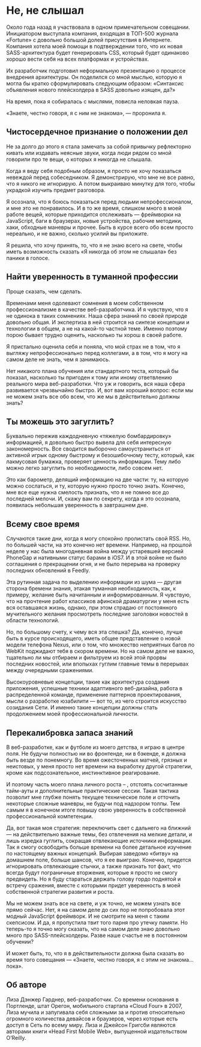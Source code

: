 # Не, не слышал

Около года назад я участвовала в одном примечательном совещании. Инициатором выступала компания, входящая в ТОП-500 журнала «Fortune» с довольно большой долей присутствия в Интернете. Компания хотела моей помощи в подтверждении того, что их новая SASS-архитектура будет генерировать CSS, который будет одинаково хорошо вести себя на всех платформах и устройствах. 

Их разработчик подготовил неформальную презентацию о процессе внедрения архитектуры. Он поделился со мной мыслью, которую я могла бы кратко сформулировать следующим образом: «Синтаксис объявления нового плейсхолдера в SASS довольно изящен, да?»

На время, пока я собиралась с мыслями, повисла неловкая пауза.

«Знаете, честно говоря, я с ним не знакома», — проронила я.

## Чистосердечное признание о положении дел

Не за долго до этого я стала замечать за собой привычку рефлекторно кивать или издавать неясные звуки, когда люди рядом со мной говорили про те вещи, о которых я никогда не слышала.

Когда я веду себя подобным образом, я просто не хочу показаться невеждой перед собеседником. Я демонстрирую, что мне не все равно, что я никого не игнорирую. А потом выкраиваю минутку для того, чтобы украдкой изучить предмет разговора.

Я осознала, что я боюсь показаться перед людьми непрофессионалом, и мне это не понравилось. И в то же время, слишком много в моей работе вещей, которые приходится отслеживать — фреймворки на JavaScript, баги в браузерах, новые устройства, рабочие методики, хаки, обходные маневры и прочее. Быть в курсе всего обо всем просто нереально, и не важно, сколько усилий вы приложите.

Я решила, что хочу принять, то, что я не знаю всего на свете, чтобы иметь возможность сказать «Я никогда об этом не слышала» без паники в голосе.

## Найти уверенность в туманной профессии

Проще сказать, чем сделать.

Временами меня одолевают сомнения в моем собственном профессионализме в качестве веб-разработчика. И я чувствую, что я не одинока в таких сомнениях. Наша сфера знаний  по своей природе довольно общая. И экспертиза в ней строится на синтезе концепции и технологии в общем, а не на какой-то частной теме. Именно поэтому порою бывает трудно оценить, насколько ты хорош в своей работе.

Я пристально оценила себя и поняла, что мой страх не в том, что я выгляжу непрофессионально перед коллегами, а в том, что я могу на самом деле не знать, чем я занимаюсь.

Нет никакого плана обучения или стандартного теста, который бы показал, насколько ты пригоден к тому или иному ответвлению реального мира веб-разработки. Что уж и говорить, вся наша сфера развивается чрезвычайно быстро. И, вот вам хороший вопрос: если мы не можем знать все обо всем, что же мы в действительно должны знать?

## Ты можешь это загуглить?

Буквально пережив каждодневную «тяжелую бомбардировку» информацией,  я довольно быстро вывела для себя интересную закономерность. Все сводится выборочно самоустраниться от активной игрык одному быстрому и безошибочному тесту, который, как лакмусовая бумажка, проверяет  ценность информации. Тему либо можно легко загуглить по необходимости, либо совсем нет.

Это как барометр, делящий информацию на две части: ту, на которую можно сослаться, и ту, которую нужно просто точно знать. Конечно, мне все еще нужна смелость признать, что я не помню все до последней мелочи. И, скажу вам по секрету, когда я это осознала, появилась небольшая уверенность в завтрашнем дне.

## Всему свое время

Случаются такие дни, когда я могу спокойно пролистать свой RSS. Но, по большей части, на это конечно нет времени. Например, на прошлой неделе у нас была многодневная война между устаревшей версией PhoneGap  и нативными статус барами в iOS7. И в этой войне не было соглашения о прекращении огня, и не было перерыва на проверку последних обновлений в Feedly. 

Эта рутинная задача по выделению информации из шума — другая сторона бремени знания, этакая туманная необходимость, как, к примеру, желание быть начитанным и информированным. Я чувствую, что на прочтение работ классиков афинской драматургии у меня есть вся оставшаяся жизнь, однако, при этом страдаю от постоянного мучительного желания просмотреть последние заголовки новостей в области технологий.

Но, по большому счету, к чему вся эта спешка? Да, конечно, лучше быть в курсе происходящего, иметь общее представление о новой модели телефона Nexus, или о том, что множество неприятных багов по WebKit поджидают тебя в скором времени. Но на самом деле не важно, тщательно ли мы отбираем и фильтруем из всей этой прорвы последних новостей, или впопыхах гуглим главные темы в перерывах между очередными сражениями. 

Высокоуровневые концепции, такие как архитектура создания приложения, успешные техники адаптивного веб-дизайна, работа в распределенной команде, применение паттернов проектирования, мысли о разработке юзабилити — вот то, из чего строится искусство созидания Сети. И именно такие концепции должны стать продолжением моей профессиональной личности.

## Перекалибровка запаса знаний

В веб-разработке, как и футболе из моего детства, я играю в центре поля. Не будучи полностью ни во фронтенде, ни в бэкенде, я должна быть везде по понемногу. Во время ожесточенных матчей, грязных и неистовых, у меня просто нет времени на выработку другой стратегии, кроме как подсознательное, инстинктивное реагирование.

И поэтому часть моего плана личного роста – , отстоять сосчитанные тайм-ауты и дополнительные практические сессии. Такая тактика позволит мне глубже понять текущее техническое поле и отточить некоторые сложные маневры, не будучи под надзором толпы. Тем самым я в конечном итоге повышу свою уверенность в  собственной профессиональной компетенции.

Да, вот такая моя стратегия: переключить свет с дальнего на ближний — на действительно важные темы, без отвлечения на мелкие детали, и лишь изредка гуглить, сокращая отвлекающие источники информации. Так я смогу освободить  больше времени на более детальное изучение по настоящему важных концепций. Выбирая заведомо «битву» на домашнем поле, больше шансов, что я ее выиграю. Конечно, придется игнорировать отвлекающие стычки, а также признать тот факт, что всегда будут пограничные вторжения, которые я просто не смогу предвидеть. Но я буду стараться держать голову гордо поднятой и встречу сражения, вместе с которыми придет уверенность в моей собственной стратегии развития и роста.

Мы не можем знать все на свете, и уж точно, не можем узнать все прямо сейчас. Нет, я на самом деле до сих пор не попробовала этот модный JavaScript фреймворк. И не смотрите на меня с таким скепсисом. И да, я пропустила твит того парня про утечку памяти. Но теперь-то я точно могу сказать, что на самом деле знаю довольно много про SASS-плейсхолдеры. Разве наше счастье не в постоянном обучении?

И может быть, то, что я в действительности должна была сказать во время того совещания — «Знаете, честно говоря, я с этим не знакома… пока».

## Об авторе

Лиза Дэнжер Гарднер, веб-разработчик. Со времени основания в Портленде, штат Орегон, мобильного стартапа «Cloud Four» в 2007, Лиза мучила и запугивала себя сложными за и против относительно огромного количества девайсов и браузеров, через которые есть доступ в Сеть по всему миру. 
Лиза и Джейсон Григсби являются авторами книги «Head First Mobile Web», выпущенной издательством O’Reilly.

